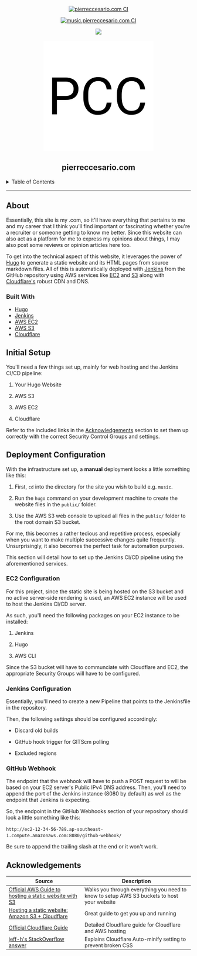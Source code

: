 <div align='center'>

[![pierreccesario.com CI](https://github.com/PScoriae/pierreccesario/actions/workflows/main.yml/badge.svg)](https://github.com/PScoriae/pierreccesario/actions/workflows/main.yml)

[![music.pierreccesario.com CI](https://github.com/PScoriae/pierreccesario/actions/workflows/music.yml/badge.svg)](https://github.com/PScoriae/pierreccesario/actions/workflows/music.yml)

<p>
  <a href="https://github.com/PScoriae/pierreccesario/blob/main/LICENSE">
    <img src="https://img.shields.io/badge/license-WTFPL-brightgreen?style=for-the-badge">
  </a>
</p>
<p>
  <img src="main/static/android-chrome-512x512.png" width=300>
</p>

## pierreccesario.com

</div>

<details>
  <summary>Table of Contents</summary>
  <ol>
    <li>
      <a href="#about">About</a>
    </li>
    <li><a href="#initial-setup">Initial Setup</a></li>
    <li>
      <a href="#deployment-configuration">Deployment Configuration</a>
      <ul>
        <li><a href="#ec2-configuration">EC2 Configuration</a></li>
        <li><a href="#jenkins-configuration">Jenkins Configuration</a></li>
        <li><a href="#github-webhook">GitHub Webhook</a></li>
      </ul>
    </li>
    <li><a href="#acknowledgements">Acknowledgements</a></li>
  </ol>
</details>
<hr/>

## About

Essentially, this site is my .com, so it'll have everything that pertains to me and my career that I think you'll find important or fascinating whether you're a recruiter or someone getting to know me better. Since this website can also act as a platform for me to express my opinions about things, I may also post some reviews or opinion articles here too.

To get into the technical aspect of this website, it leverages the power of [Hugo](https://gohugo.io/) to generate a static website and its HTML pages from source markdown files. All of this is automatically deployed with [Jenkins](https://www.jenkins.io/) from the GitHub repository using AWS services like [EC2](https://aws.amazon.com/ec2/) and [S3](https://aws.amazon.com/s3/) along with [Cloudflare's](https://www.cloudflare.com/) robust CDN and DNS.

### Built With

- [Hugo](https://gohugo.io/)
- [Jenkins](https://www.jenkins.io/)
- [AWS EC2](https://aws.amazon.com/ec2/)
- [AWS S3](https://aws.amazon.com/s3/)
- [Cloudflare](https://www.cloudflare.com/)

## Initial Setup

You'll need a few things set up, mainly for web hosting and the Jenkins CI/CD pipeline:

1. Your Hugo Website

2. AWS S3

3. AWS EC2

4. Cloudflare

Refer to the included links in the [Acknowledgements](#acknowledgements) section to set them up correctly with the correct Security Control Groups and settings.

## Deployment Configuration

With the infrastructure set up, a **manual** deployment looks a little something like this:

1. First, `cd` into the directory for the site you wish to build e.g. `music`.

2. Run the `hugo` command on your development machine to create the website files in the `public/` folder.

3. Use the AWS S3 web console to upload all files in the `public/` folder to the root domain S3 bucket.

For me, this becomes a rather tedious and repetitive process, especially when you want to make multiple successive changes quite frequently.
Unsurprisingly, it also becomes the perfect task for automation purposes.

This section will detail how to set up the Jenkins CI/CD pipeline using the aforementioned services.

### EC2 Configuration

For this project, since the static site is being hosted on the S3 bucket and no active server-side rendering is used, an AWS EC2 instance will be used to host the Jenkins CI/CD server.

As such, you'll need the following packages on your EC2 instance to be installed:

1. Jenkins

2. Hugo

3. AWS CLI

Since the S3 bucket will have to communciate with Cloudflare and EC2, the appropriate Security Groups will have to be configured.

### Jenkins Configuration

Essentially, you'll need to create a new Pipeline that points to the Jenkinsfile in the repository.

Then, the following settings should be configured accordingly:

- Discard old builds

- GitHub hook trigger for GITScm polling

- Excluded regions

### GitHub Webhook

The endpoint that the webhook will have to push a POST request to will be based on your EC2 server's Public IPv4 DNS address. Then, you'll need to append the port of the Jenkins instance (8080 by default) as well as the endpoint that Jenkins is expecting.

So, the endpoint in the GitHub Webhooks section of your repository should look a little something like this:

`http://ec2-12-34-56-789.ap-southeast-1.compute.amazonaws.com:8080/github-webhook/`

Be sure to append the trailing slash at the end or it won't work.

## Acknowledgements

| Source                                                                                                                                                      | Description                                                                                |
| ----------------------------------------------------------------------------------------------------------------------------------------------------------- | ------------------------------------------------------------------------------------------ |
| [Official AWS Guide to hosting a static website with S3](https://docs.aws.amazon.com/AmazonS3/latest/userguide/WebsiteHosting.html)                         | Walks you through everything you need to know to setup AWS S3 buckets to host your website |
| [Hosting a static website: Amazon S3 + Cloudflare](https://medium.com/@hranicka/hosting-a-static-website-amazon-s3-cloudflare-127b57a13461)                 | Great guide to get you up and running                                                      |
| [Official Cloudflare Guide](https://support.cloudflare.com/hc/en-us/articles/360037983412-Configuring-an-Amazon-Web-Services-static-site-to-use-Cloudflare) | Detailed Cloudflare guide for Cloudflare and AWS hosting                                   |
| [jeff-h's StackOverflow answer](https://stackoverflow.com/a/70872265)                                                                                       | Explains Cloudflare Auto-minify setting to prevent broken CSS                              |
